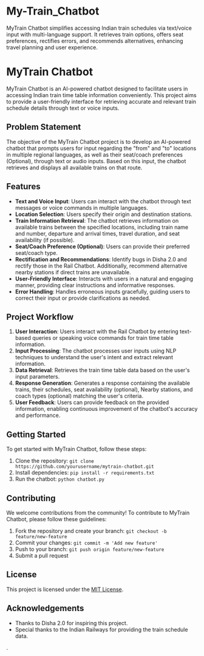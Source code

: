 # My-Train_Chatbot
MyTrain Chatbot simplifies accessing Indian train schedules via text/voice input with multi-language support. It retrieves train options, offers seat preferences, rectifies errors, and recommends alternatives, enhancing travel planning and user experience.

# MyTrain Chatbot

MyTrain Chatbot is an AI-powered chatbot designed to facilitate users in accessing Indian train time table information conveniently. This project aims to provide a user-friendly interface for retrieving accurate and relevant train schedule details through text or voice inputs.

## Problem Statement

The objective of the MyTrain Chatbot project is to develop an AI-powered chatbot that prompts users for input regarding the "from" and "to" locations in multiple regional languages, as well as their seat/coach preferences (Optional), through text or audio inputs. Based on this input, the chatbot retrieves and displays all available trains on that route.

## Features

- **Text and Voice Input**: Users can interact with the chatbot through text messages or voice commands in multiple languages.
- **Location Selection**: Users specify their origin and destination stations.
- **Train Information Retrieval**: The chatbot retrieves information on available trains between the specified locations, including train name and number, departure and arrival times, travel duration, and seat availability (if possible).
- **Seat/Coach Preference (Optional)**: Users can provide their preferred seat/coach type.
- **Rectification and Recommendations**: Identify bugs in Disha 2.0 and rectify those in the Rail Chatbot. Additionally, recommend alternative nearby stations if direct trains are unavailable.
- **User-Friendly Interface**: Interacts with users in a natural and engaging manner, providing clear instructions and informative responses.
- **Error Handling**: Handles erroneous inputs gracefully, guiding users to correct their input or provide clarifications as needed.

## Project Workflow

1. **User Interaction**: Users interact with the Rail Chatbot by entering text-based queries or speaking voice commands for train time table information.
2. **Input Processing**: The chatbot processes user inputs using NLP techniques to understand the user's intent and extract relevant information.
3. **Data Retrieval**: Retrieves the train time table data based on the user's input parameters.
4. **Response Generation**: Generates a response containing the available trains, their schedules, seat availability (optional), Nearby stations, and coach types (optional) matching the user's criteria.
5. **User Feedback**: Users can provide feedback on the provided information, enabling continuous improvement of the chatbot's accuracy and performance.

## Getting Started

To get started with MyTrain Chatbot, follow these steps:

1. Clone the repository: `git clone https://github.com/yourusername/mytrain-chatbot.git`
2. Install dependencies: `pip install -r requirements.txt`
3. Run the chatbot: `python chatbot.py`

## Contributing

We welcome contributions from the community! To contribute to MyTrain Chatbot, please follow these guidelines:

1. Fork the repository and create your branch: `git checkout -b feature/new-feature`
2. Commit your changes: `git commit -m 'Add new feature'`
3. Push to your branch: `git push origin feature/new-feature`
4. Submit a pull request

## License

This project is licensed under the [MIT License](LICENSE).

## Acknowledgements

- Thanks to Disha 2.0 for inspiring this project.
- Special thanks to the Indian Railways for providing the train schedule data.

.
